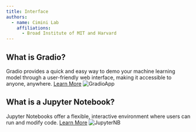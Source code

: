 ```yaml
---
title: Interface
authors:
  - name: Cimini Lab
    affiliations:
      - Broad Institute of MIT and Harvard
---
```

## What is Gradio?
Gradio provides a quick and easy way to demo your machine learning model through a user-friendly web interface, making it accessible to anyone, anywhere. [Learn More](https://www.gradio.app/)
![GradioApp](../images/Gradio-Interface.png)

## What is a Jupyter Notebook?
Jupyter Notebooks offer a flexible, interactive environment where users can run and modify code. [Learn More](https://jupyter-notebook.readthedocs.io/en/latest/)
![JupyterNB](../images/JupyterNB.png)
